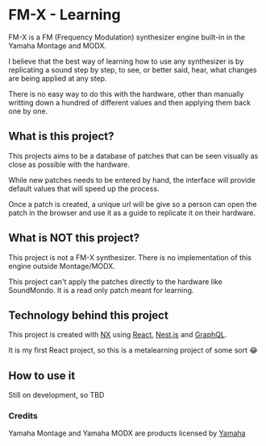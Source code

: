 # FM-X - Learning

FM-X is a FM (Frequency Modulation) synthesizer engine built-in in the Yamaha Montage and MODX.

I believe that the best way of learning how to use any synthesizer is by replicating a sound step by step, to see, or better said, hear, what changes are being applied at any step.

There is no easy way to do this with the hardware, other than manually writting down a hundred of different values and then applying them back one by one.

## What is this project?

This projects aims to be a database of patches that can be seen visually as close as possible with the hardware.

While new patches needs to be entered by hand, the interface will provide default values that will speed up the process.

Once a patch is created, a unique url will be give so a person can open the patch in the browser and use it as a guide to replicate it on their hardware.

## What is NOT this project?

This project is not a FM-X synthesizer. There is no implementation of this engine outside Montage/MODX.

This project can't apply the patches directly to the hardware like SoundMondo. It is a read only patch meant for learning.

## Technology behind this project

This project is created with [NX](https://nx.dev/) using [React](https://reactjs.org/), [Nest.js](https://nestjs.com/) and [GraphQL](https://graphql.org/).

It is my first React project, so this is a metalearning project of some sort :joy:

## How to use it

Still on development, so TBD

### Credits

Yamaha Montage and Yamaha MODX are products licensed by [Yamaha](https://www.yamaha.com/)
